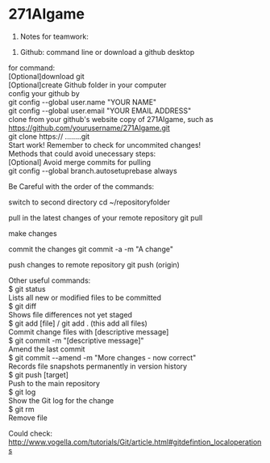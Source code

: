 # 271AIgame

1. Notes for teamwork:      
1) Github: command line or download a github desktop
   
  
for command:        
[Optional]download git     
[Optional]create Github folder in your computer      
config your github by     
	git config --global user.name "YOUR NAME"     
	git config --global user.email "YOUR EMAIL ADDRESS"     
clone from your github's website copy of 271AIgame, such as https://github.com/yourusername/271AIgame.git     
	git clone https:// ........git     
Start work! Remember to check for uncommited changes!     
Methods that could avoid unecessary steps:     
[Optional] Avoid merge commits for pulling     
    git config --global branch.autosetuprebase always     
   

Be Careful with the order of the commands:     
  
switch to second directory
cd ~/repositoryfolder
   
pull in the latest changes of your remote repository
git pull
  
make changes
  
commit the changes
git commit -a -m "A change"
  
push changes to remote repository
git push (origin) 
  
   
  
Other useful commands:     
$ git status     
Lists all new or modified files to be committed     
$ git diff     
Shows file differences not yet staged     
$ git add [file] / git add .  (this add all files)     
Commit change files with [descriptive message]     
$ git commit -m "[descriptive message]"     
Amend the last commit     
$ git commit --amend -m "More changes - now correct"      
Records file snapshots permanently in version history     
$ git push [target]     
Push to the main repository     
$ git log      
Show the Git log for the change     
$ git rm     
Remove file          
     
Could check:     
http://www.vogella.com/tutorials/Git/article.html#gitdefintion_localoperations     


